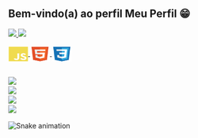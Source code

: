 ## Bem-vindo(a) ao perfil Meu Perfil 😁

 <div>
   <a href="https://github.com/PedroHLZ">
   <img height="180em" src="https://github-readme-stats.vercel.app/api?username=PedroHLZ&show_icons=true&theme=swift&include_all_commits=true&count_private=true"/>
     
   <img height="180em" src="https://github-readme-stats.vercel.app/api/top-langs/?username=PedroHLZ&layout=compact&langs_count=6&theme=swift"/>
     

</div>
<div style="display: inline_block"><br>
  
  <img align="center" alt="Js" height="30" width="40" src="https://raw.githubusercontent.com/devicons/devicon/master/icons/javascript/javascript-plain.svg">
  
  <img align="center" alt="HTML" height="30" width="40" src="https://raw.githubusercontent.com/devicons/devicon/master/icons/html5/html5-original.svg">
  
  <img align="center" alt="CSS" height="30" width="40" src="https://raw.githubusercontent.com/devicons/devicon/master/icons/css3/css3-original.svg">
 
  
  
</div>
<br>

<div> 

  <a href="https://instagram.com/pedrohlz" target="_blank"><img src="https://img.shields.io/badge/-Instagram-%23E4405F?style=for-the-badge&logo=instagram&logoColor=white" target="_blank"></a>  
 <a href="https://discord.gg/5DVhGKVf4h" target="_blank"><img src="https://img.shields.io/badge/Discord-7289DA?style=for-the-badge&logo=discord&logoColor=white" target="_blank"></a>  
  <a href = "mailto:m"><img src="https://img.shields.io/badge/-Gmail-%23333?style=for-the-badge&logo=gmail&logoColor=white" target="_blank"></a>  
  <a href="https://www.linkedin.com/in/pedrohlqueiroz" target="_blank"><img src="https://img.shields.io/badge/-LinkedIn-%230077B5?style=for-the-badge&logo=linkedin&logoColor=white" target="_blank"></a> 
 
  ![Snake animation](https://github.com/PedroHLZ/pedrohlz/blob/output/github-contribution-grid-snake.svg)

</div>
